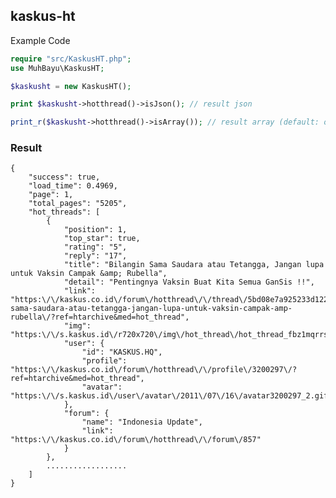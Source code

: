 ## kaskus-ht

Example Code
```php
require "src/KaskusHT.php";
use MuhBayu\KaskusHT;

$kaskusht = new KaskusHT();

print $kaskusht->hotthread()->isJson(); // result json

print_r($kaskusht->hotthread()->isArray()); // result array (default: object)
```

### Result
    {
        "success": true,
        "load_time": 0.4969,
        "page": 1,
        "total_pages": "5205",
        "hot_threads": [
            {
                "position": 1,
                "top_star": true,
                "rating": "5",
                "reply": "17",
                "title": "Bilangin Sama Saudara atau Tetangga, Jangan lupa untuk Vaksin Campak &amp; Rubella",
                "detail": "Pentingnya Vaksin Buat Kita Semua GanSis !!",
                "link": "https:\/\/kaskus.co.id\/forum\/hotthread\/\/thread\/5bd08e7a925233d1228b4567\/bilangin-sama-saudara-atau-tetangga-jangan-lupa-untuk-vaksin-campak-amp-rubella\/?ref=htarchive&med=hot_thread",
                "img": "https:\/\/s.kaskus.id\/r720x720\/img\/hot_thread\/hot_thread_fbz1mqrrstno.jpg",
                "user": {
                    "id": "KASKUS.HQ",
                    "profile": "https:\/\/kaskus.co.id\/forum\/hotthread\/\/profile\/3200297\/?ref=htarchive&med=hot_thread",
                    "avatar": "https:\/\/s.kaskus.id\/user\/avatar\/2011\/07\/16\/avatar3200297_2.gif"
                },
                "forum": {
                    "name": "Indonesia Update",
                    "link": "https:\/\/kaskus.co.id\/forum\/hotthread\/\/forum\/857"
                }
            },
            ..................
        ]
    }

